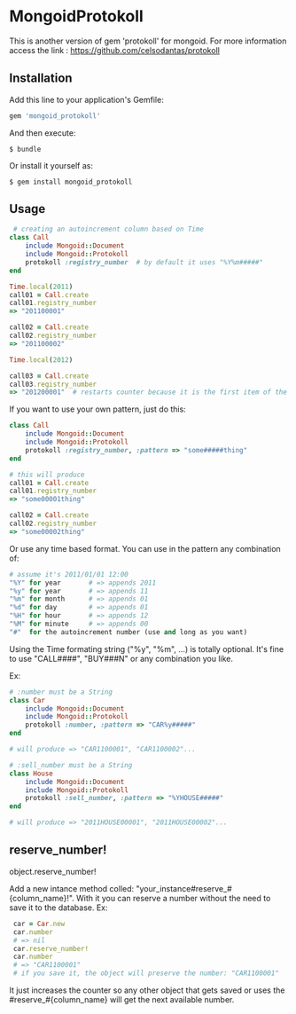 # MongoidProtokoll

This is another version of gem 'protokoll' for mongoid. For more information access the link : https://github.com/celsodantas/protokoll

## Installation

Add this line to your application's Gemfile:

```ruby
gem 'mongoid_protokoll'
```

And then execute:

    $ bundle

Or install it yourself as:

    $ gem install mongoid_protokoll

## Usage

```ruby
 # creating an autoincrement column based on Time
class Call 
	include Mongoid::Document
	include Mongoid::Protokoll
	protokoll :registry_number  # by default it uses "%Y%m#####"
end

Time.local(2011)
call01 = Call.create
call01.registry_number
=> "201100001"

call02 = Call.create
call02.registry_number
=> "201100002"

Time.local(2012)

call03 = Call.create
call03.registry_number
=> "201200001"  # restarts counter because it is the first item of the year
```

If you want to use your own pattern, just do this:

```ruby
class Call
	include Mongoid::Document
	include Mongoid::Protokoll
    protokoll :registry_number, :pattern => "some#####thing"
end

# this will produce
call01 = Call.create
call01.registry_number
=> "some00001thing"

call02 = Call.create
call02.registry_number
=> "some00002thing"
```

Or use any time based format. You can use in the pattern any combination of:

```ruby
# assume it's 2011/01/01 12:00
"%Y" for year   	# => appends 2011 
"%y" for year   	# => appends 11 
"%m" for month  	# => appends 01
"%d" for day	 	# => appends 01
"%H" for hour	 	# => appends 12
"%M" for minute 	# => appends 00
"#"  for the autoincrement number (use and long as you want)
```

Using the Time formating string ("%y", "%m", ...) is totally optional. It's fine to use "CALL####", "BUY###N" or any combination you like.

Ex:
```ruby
# :number must be a String
class Car
	include Mongoid::Document
	include Mongoid::Protokoll
    protokoll :number, :pattern => "CAR%y#####"
end

# will produce => "CAR1100001", "CAR1100002"... 

# :sell_number must be a String
class House
	include Mongoid::Document
	include Mongoid::Protokoll
    protokoll :sell_number, :pattern => "%YHOUSE#####"
end

# will produce => "2011HOUSE00001", "2011HOUSE00002"...
```

## reserve_number!

   object.reserve_number!

Add a new intance method colled: "your_instance#reserve_#{column_name}!".
With it you can reserve a number without the need to save it to the database. Ex:

```ruby
 car = Car.new
 car.number
 # => nil
 car.reserve_number!
 car.number
 # => "CAR1100001"
 # if you save it, the object will preserve the number: "CAR1100001"
```

It just increases the counter so any other object that gets saved or uses the #reserve_#{column_name} will get the next available number.

